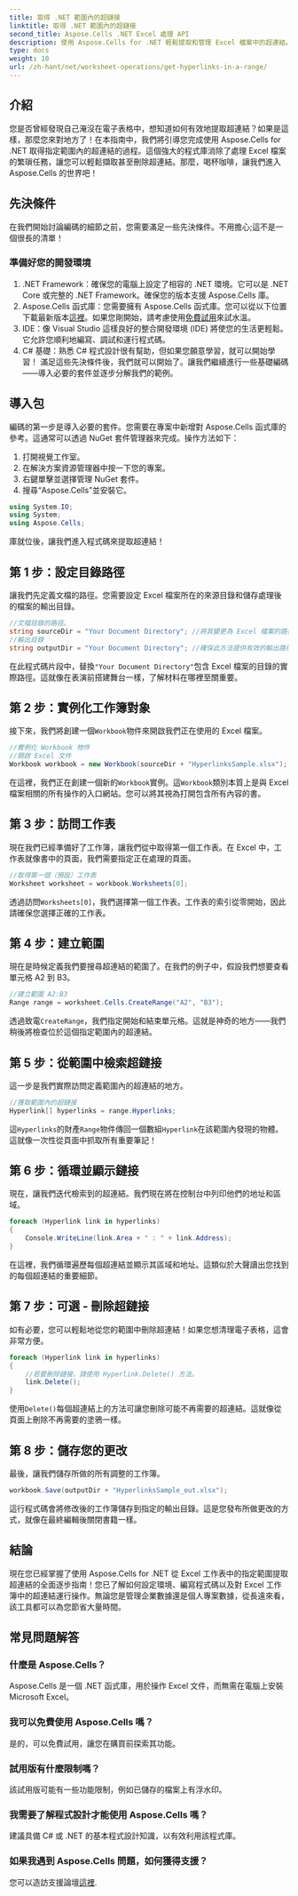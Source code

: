 ```yaml
---
title: 取得 .NET 範圍內的超鏈接
linktitle: 取得 .NET 範圍內的超鏈接
second_title: Aspose.Cells .NET Excel 處理 API
description: 使用 Aspose.Cells for .NET 輕鬆提取和管理 Excel 檔案中的超連結。包含逐步指南和程式碼範例。
type: docs
weight: 10
url: /zh-hant/net/worksheet-operations/get-hyperlinks-in-a-range/
---
```

## 介紹
您是否曾經發現自己淹沒在電子表格中，想知道如何有效地提取超連結？如果是這樣，那麼您來對地方了！在本指南中，我們將引導您完成使用 Aspose.Cells for .NET 取得指定範圍內的超連結的過程。這個強大的程式庫消除了處理 Excel 檔案的繁瑣任務，讓您可以輕鬆擷取甚至刪除超連結。那麼，喝杯咖啡，讓我們進入 Aspose.Cells 的世界吧！
## 先決條件
在我們開始討論編碼的細節之前，您需要滿足一些先決條件。不用擔心;這不是一個很長的清單！
### 準備好您的開發環境
1. .NET Framework：確保您的電腦上設定了相容的 .NET 環境。它可以是 .NET Core 或完整的 .NET Framework。確保您的版本支援 Aspose.Cells 庫。
2.  Aspose.Cells 函式庫：您需要擁有 Aspose.Cells 函式庫。您可以從以下位置下載最新版本[這裡](https://releases.aspose.com/cells/net/)。如果您剛開始，請考慮使用[免費試用](https://releases.aspose.com/)來試水溫。
3. IDE：像 Visual Studio 這樣良好的整合開發環境 (IDE) 將使您的生活更輕鬆。它允許您順利地編寫、調試和運行程式碼。
4. C# 基礎：熟悉 C# 程式設計很有幫助，但如果您願意學習，就可以開始學習！
滿足這些先決條件後，我們就可以開始了。讓我們繼續進行一些基礎編碼——導入必要的套件並逐步分解我們的範例。
## 導入包
編碼的第一步是導入必要的套件。您需要在專案中新增對 Aspose.Cells 函式庫的參考。這通常可以透過 NuGet 套件管理器來完成。操作方法如下：
1. 打開視覺工作室。
2. 在解決方案資源管理器中按一下您的專案。
3. 右鍵單擊並選擇管理 NuGet 套件。
4. 搜尋“Aspose.Cells”並安裝它。
```csharp
using System.IO;
using System;
using Aspose.Cells;
```
庫就位後，讓我們進入程式碼來提取超連結！
## 第 1 步：設定目錄路徑
讓我們先定義文檔的路徑。您需要設定 Excel 檔案所在的來源目錄和儲存處理後的檔案的輸出目錄。
```csharp
//文檔目錄的路徑。
string sourceDir = "Your Document Directory"; //將其變更為 Excel 檔案的路徑
//輸出目錄
string outputDir = "Your Document Directory"; //確保此方法提供有效的輸出路徑
```
在此程式碼片段中，替換`"Your Document Directory"`包含 Excel 檔案的目錄的實際路徑。這就像在表演前搭建舞台一樣，了解材料在哪裡至關重要。
## 第 2 步：實例化工作簿對象
接下來，我們將創建一個`Workbook`物件來開啟我們正在使用的 Excel 檔案。
```csharp
//實例化 Workbook 物件
//開啟 Excel 文件
Workbook workbook = new Workbook(sourceDir + "HyperlinksSample.xlsx");
```
在這裡，我們正在創建一個新的`Workbook`實例。這`Workbook`類別本質上是與 Excel 檔案相關的所有操作的入口網站。您可以將其視為打開包含所有內容的書。
## 第 3 步：訪問工作表
現在我們已經準備好了工作簿，讓我們從中取得第一個工作表。在 Excel 中，工作表就像書中的頁面，我們需要指定正在處理的頁面。
```csharp
//取得第一個（預設）工作表
Worksheet worksheet = workbook.Worksheets[0];
```
透過訪問`Worksheets[0]`，我們選擇第一個工作表。工作表的索引從零開始，因此請確保您選擇正確的工作表。
## 第 4 步：建立範圍
現在是時候定義我們要搜尋超連結的範圍了。在我們的例子中，假設我們想要查看單元格 A2 到 B3。
```csharp
//建立範圍 A2:B3
Range range = worksheet.Cells.CreateRange("A2", "B3");
```
透過致電`CreateRange`，我們指定開始和結束單元格。這就是神奇的地方——我們稍後將檢查位於這個指定範圍內的超連結。
## 第 5 步：從範圍中檢索超鏈接
這一步是我們實際訪問定義範圍內的超連結的地方。
```csharp
//獲取範圍內的超鏈接
Hyperlink[] hyperlinks = range.Hyperlinks;
```
這`Hyperlinks`的財產`Range`物件傳回一個數組`Hyperlink`在該範圍內發現的物體。這就像一次性從頁面中抓取所有重要筆記！
## 第 6 步：循環並顯示鏈接
現在，讓我們迭代檢索到的超連結。我們現在將在控制台中列印他們的地址和區域。
```csharp
foreach (Hyperlink link in hyperlinks)
{
    Console.WriteLine(link.Area + " : " + link.Address);
}
```
在這裡，我們循環遍歷每個超連結並顯示其區域和地址。這類似於大聲讀出您找到的每個超連結的重要細節。 
## 第 7 步：可選 - 刪除超鏈接
如有必要，您可以輕鬆地從您的範圍中刪除超連結！如果您想清理電子表格，這會非常方便。
```csharp
foreach (Hyperlink link in hyperlinks)
{
    //若要刪除鏈接，請使用 Hyperlink.Delete() 方法。
    link.Delete();
}
```
使用`Delete()`每個超連結上的方法可讓您刪除可能不再需要的超連結。這就像從頁面上刪除不再需要的塗鴉一樣。
## 第 8 步：儲存您的更改
最後，讓我們儲存所做的所有調整的工作簿。
```csharp
workbook.Save(outputDir + "HyperlinksSample_out.xlsx");
```
這行程式碼會將修改後的工作簿儲存到指定的輸出目錄。這是您發布所做更改的方式，就像在最終編輯後關閉書籍一樣。
## 結論
現在您已經掌握了使用 Aspose.Cells for .NET 從 Excel 工作表中的指定範圍提取超連結的全面逐步指南！您已了解如何設定環境、編寫程式碼以及對 Excel 工作簿中的超連結運行操作。無論您是管理企業數據還是個人專案數據，從長遠來看，該工具都可以為您節省大量時間。
## 常見問題解答
### 什麼是 Aspose.Cells？
Aspose.Cells 是一個 .NET 函式庫，用於操作 Excel 文件，而無需在電腦上安裝 Microsoft Excel。
### 我可以免費使用 Aspose.Cells 嗎？
是的，可以免費試用，讓您在購買前探索其功能。
### 試用版有什麼限制嗎？
該試用版可能有一些功能限制，例如已儲存的檔案上有浮水印。
### 我需要了解程式設計才能使用 Aspose.Cells 嗎？
建議具備 C# 或 .NET 的基本程式設計知識，以有效利用該程式庫。
### 如果我遇到 Aspose.Cells 問題，如何獲得支援？
您可以造訪支援論壇[這裡](https://forum.aspose.com/c/cells/9).